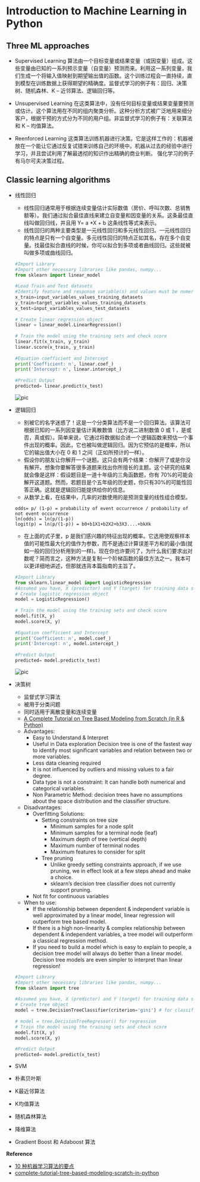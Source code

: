 # Introduction to Machine Learning in Python

## Three ML approaches
- Supervised Learning
    算法由一个目标变量或结果变量（或因变量）组成。这些变量由已知的一系列预示变量（自变量）预测而来。利用这一系列变量，我们生成一个将输入值映射到期望输出值的函数。这个训练过程会一直持续，直到模型在训练数据上获得期望的精确度。监督式学习的例子有：回归、决策树、随机森林、K – 近邻算法、逻辑回归等。

- Unsupervised Learning
    在这类算法中，没有任何目标变量或结果变量要预测或估计。这个算法用在不同的组内聚类分析。这种分析方式被广泛地用来细分客户，根据干预的方式分为不同的用户组。非监督式学习的例子有：关联算法和 K – 均值算法。

- Reenforced Learning
    这类算法训练机器进行决策。它是这样工作的：机器被放在一个能让它通过反复试错来训练自己的环境中。机器从过去的经验中进行学习，并且尝试利用了解最透彻的知识作出精确的商业判断。 强化学习的例子有马尔可夫决策过程。

## Classic learning algorithms
- 线性回归
    + 线性回归通常用于根据连续变量估计实际数值（房价、呼叫次数、总销售额等）。我们通过拟合最佳直线来建立自变量和因变量的关系。这条最佳直线叫做回归线，并且用 Y= a *X + b 这条线性等式来表示。
    + 线性回归的两种主要类型是一元线性回归和多元线性回归。一元线性回归的特点是只有一个自变量。多元线性回归的特点正如其名，存在多个自变量。找最佳拟合直线的时候，你可以拟合到多项或者曲线回归。这些就被叫做多项或曲线回归。
    
    ```python
    #Import Library
    #Import other necessary libraries like pandas, numpy...
    from sklearn import linear_model
     
    #Load Train and Test datasets
    #Identify feature and response variable(s) and values must be numeric and numpy arrays
    x_train=input_variables_values_training_datasets
    y_train=target_variables_values_training_datasets
    x_test=input_variables_values_test_datasets
     
    # Create linear regression object
    linear = linear_model.LinearRegression()
     
    # Train the model using the training sets and check score
    linear.fit(x_train, y_train)
    linear.score(x_train, y_train)
     
    #Equation coefficient and Intercept
    print('Coefficient: n', linear.coef_)
    print('Intercept: n', linear.intercept_)
     
    #Predict Output
    predicted= linear.predict(x_test)
    ```

    ![pic](./pics/linear_regression.png)

- 逻辑回归
    + 别被它的名字迷惑了！这是一个分类算法而不是一个回归算法。该算法可根据已知的一系列因变量估计离散数值（比方说二进制数值 0 或 1 ，是或否，真或假）。简单来说，它通过将数据拟合进一个逻辑函数来预估一个事件出现的概率。因此，它也被叫做逻辑回归。因为它预估的是概率，所以它的输出值大小在 0 和 1 之间（正如所预计的一样）。
    + 假设你的朋友让你解开一个谜题。这只会有两个结果：你解开了或是你没有解开。想象你要解答很多道题来找出你所擅长的主题。这个研究的结果就会像是这样：假设题目是一道十年级的三角函数题，你有 70%的可能会解开这道题。然而，若题目是个五年级的历史题，你只有30%的可能性回答正确。这就是逻辑回归能提供给你的信息。
    + 从数学上看，在结果中，几率的对数使用的是预测变量的线性组合模型。
    
    ```
    odds= p/ (1-p) = probability of event occurrence / probability of not event occurrence
    ln(odds) = ln(p/(1-p))
    logit(p) = ln(p/(1-p)) = b0+b1X1+b2X2+b3X3....+bkXk
    ```

    + 在上面的式子里，p 是我们感兴趣的特征出现的概率。它选用使观察样本值的可能性最大化的值作为参数，而不是通过计算误差平方和的最小值(就如一般的回归分析用到的一样)。现在你也许要问了，为什么我们要求出对数呢？简而言之，这种方法是复制一个阶梯函数的最佳方法之一。我本可以更详细地讲述，但那就违背本篇指南的主旨了。

    ```python
    #Import Library
    from sklearn.linear_model import LogisticRegression
    #Assumed you have, X (predictor) and Y (target) for training data set and x_test(predictor) of test_dataset
    # Create logistic regression object
    model = LogisticRegression()
     
    # Train the model using the training sets and check score
    model.fit(X, y)
    model.score(X, y)
     
    #Equation coefficient and Intercept
    print('Coefficient: n', model.coef_)
    print('Intercept: n', model.intercept_)
     
    #Predict Output
    predicted= model.predict(x_test)
    ```

    ![pic](pics/logit.jpg)

- 决策树
    + 监督式学习算法
    + 被用于分类问题
    + 同时适用于离散变量和连续变量
    + [A Complete Tutorial on Tree Based Modeling from Scratch (in R & Python)](https://www.analyticsvidhya.com/blog/2016/04/complete-tutorial-tree-based-modeling-scratch-in-python/)
    + Advantages:
        * Easy to Understand & Interpret
        * Useful in Data exploration
            Decision tree is one of the fastest way to identify most significant variables and relation between two or more variables.
        * Less data cleaning required
        * It is not influenced by outliers and missing values to a fair degree.
        * Data type is not a constraint: It can handle both numerical and categorical variables.
        * Non Parametric Method: decision trees have no assumptions about the space distribution and the classifier structure.
    + Disadvantages:
        * Overfitting
            Solutions:
            - Setting constraints on tree size
                + Minimum samples for a node split
                + Minimum samples for a terminal node (leaf)
                + Maximum depth of tree (vertical depth)
                + Maximum number of terminal nodes
                + Maximum features to consider for split
            - Tree pruning
                + Unlike greedy setting constraints approach, if we use pruning, we in effect look at a few steps ahead and make a choice.
                + sklearn’s decision tree classifier does not currently support pruning.
        * Not fit for continuous variables
    + When to use:
        * If the relationship between dependent & independent variable is well approximated by a linear model, linear regression will outperform tree based model.
        * If there is a high non-linearity & complex relationship between dependent & independent variables, a tree model will outperform a classical regression method.
        * If you need to build a model which is easy to explain to people, a decision tree model will always do better than a linear model. Decision tree models are even simpler to interpret than linear regression!

    ```python
    #Import Library
    #Import other necessary libraries like pandas, numpy...
    from sklearn import tree
     
    #Assumed you have, X (predictor) and Y (target) for training data set and x_test(predictor) of test_dataset
    # Create tree object 
    model = tree.DecisionTreeClassifier(criterion='gini') # for classification, here you can change the algorithm as gini or entropy (information gain) by default it is gini  
     
    # model = tree.DecisionTreeRegressor() for regression
    # Train the model using the training sets and check score
    model.fit(X, y)
    model.score(X, y)
     
    #Predict Output
    predicted= model.predict(x_test)
    ```

- SVM
- 朴素贝叶斯
- K最近邻算法
- K均值算法
- 随机森林算法
- 降维算法
- Gradient Boost 和 Adaboost 算法

**Reference**
- [10 种机器学习算法的要点](http://blog.jobbole.com/92021/)
- [complete-tutorial-tree-based-modeling-scratch-in-python](https://www.analyticsvidhya.com/blog/2016/04/complete-tutorial-tree-based-modeling-scratch-in-python/)

